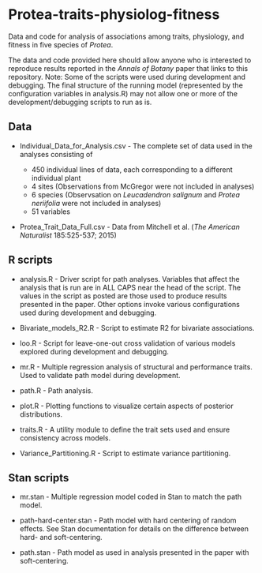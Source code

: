 # Protea-traits-physiolog-fitness

Data and code for analysis of associations among traits, physiology,
and fitness in five species of _Protea_.

The data and code provided here should allow anyone who is interested
to reproduce results reported in the _Annals of Botany_ paper that
links to this repository. Note: Some of the scripts were used during
development and debugging. The final structure of the running model
(represented by the configuration variables in analysis.R) may not
allow one or more of the development/debugging scripts to run as is.

## Data

* Individual_Data_for_Analysis.csv - The complete set of data used in
the analyses consisting of

    - 450 individual lines of data, each corresponding to a different
      individual plant
    - 4 sites (Observations from McGregor were not included in analyses)
    - 6 species (Observsation on _Leucadendron salignum_ and _Protea
      neriifolia_ were not included in analyses)
    - 51 variables
* Protea_Trait_Data_Full.csv - Data from Mitchell et al. (_The American
  Naturalist_ 185:525-537; 2015)

## R scripts

* analysis.R - Driver script for path analyses. Variables that affect the
  analysis that is run are in ALL CAPS near the head of the script. The
  values in the script as posted are those used to produce results
  presented in the paper. Other options invoke various configurations
  used during development and debugging.
  
* Bivariate_models_R2.R - Script to estimate R2 for bivariate
  associations. 

* loo.R - Script for leave-one-out cross validation of various models
  explored during development and debugging.

* mr.R - Multiple regression analysis of structural and performance
  traits. Used to validate path model during development.
  
* path.R - Path analysis.

* plot.R - Plotting functions to visualize certain aspects of
  posterior distributions.
  
* traits.R - A utility module to define the trait sets used and ensure
  consistency across models.
  
* Variance_Partitioning.R - Script to estimate variance partitioning.
  
## Stan scripts

* mr.stan - Multiple regression model coded in Stan to match the path
  model.
  
* path-hard-center.stan - Path model with hard centering of random
  effects. See Stan documentation for details on the difference
  between hard- and soft-centering.
  
* path.stan - Path model as used in analysis presented in the paper
  with soft-centering.
  
